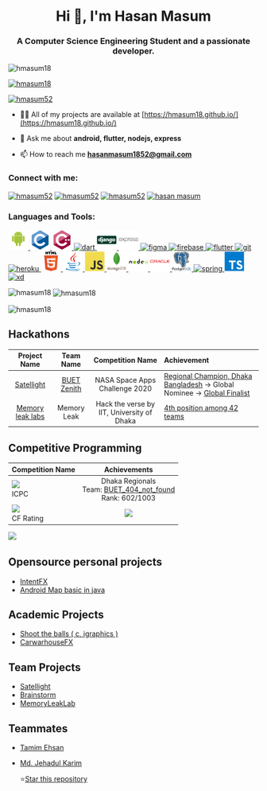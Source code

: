 <h1 align="center">Hi 👋, I'm Hasan Masum</h1>
<h3 align="center">A Computer Science Engineering Student and a passionate developer.</h3>

<p align="left"> <img src="https://komarev.com/ghpvc/?username=hmasum18&label=Profile%20views&color=0e75b6&style=flat" alt="hmasum18" /> </p>

<p align="left"> <a href="https://github.com/ryo-ma/github-profile-trophy"><img src="https://github-profile-trophy.vercel.app/?username=hmasum18" alt="hmasum18" /></a> </p>

<p align="left"> <a href="https://twitter.com/hmasum52" target="blank"><img src="https://img.shields.io/twitter/follow/hmasum52?logo=twitter&style=for-the-badge" alt="hmasum52" /></a> </p>

- 👨‍💻 All of my projects are available at [https://hmasum18.github.io/](https://hmasum18.github.io/)

- 💬 Ask me about **android, flutter, nodejs, express**

- 📫 How to reach me **hasanmasum1852@gmail.com**

<h3 align="left">Connect with me:</h3>
<p align="left">
<a href="https://twitter.com/hmasum52" target="blank"><img align="center" src="https://raw.githubusercontent.com/rahuldkjain/github-profile-readme-generator/master/src/images/icons/Social/twitter.svg" alt="hmasum52" height="30" width="40" /></a>
<a href="https://fb.com/hmasum52" target="blank"><img align="center" src="https://raw.githubusercontent.com/rahuldkjain/github-profile-readme-generator/master/src/images/icons/Social/facebook.svg" alt="hmasum52" height="30" width="40" /></a>
  <a href="https://www.instagram.com/hmasum52" target="blank"><img align="center" src="https://raw.githubusercontent.com/rahuldkjain/github-profile-readme-generator/master/src/images/icons/Social/instagram.svg" alt="hmasum52" height="30" width="40" /></a>
<a href="https://www.youtube.com/c/hasan masum" target="blank"><img align="center" src="https://raw.githubusercontent.com/rahuldkjain/github-profile-readme-generator/master/src/images/icons/Social/youtube.svg" alt="hasan masum" height="30" width="40" /></a>
</p>

<h3 align="left">Languages and Tools:</h3>
<p align="left"> <a href="https://developer.android.com" target="_blank" rel="noreferrer"> <img src="https://raw.githubusercontent.com/devicons/devicon/master/icons/android/android-original-wordmark.svg" alt="android" width="40" height="40"/> </a> <a href="https://www.cprogramming.com/" target="_blank" rel="noreferrer"> <img src="https://raw.githubusercontent.com/devicons/devicon/master/icons/c/c-original.svg" alt="c" width="40" height="40"/> </a> <a href="https://www.w3schools.com/cpp/" target="_blank" rel="noreferrer"> <img src="https://raw.githubusercontent.com/devicons/devicon/master/icons/cplusplus/cplusplus-original.svg" alt="cplusplus" width="40" height="40"/> </a> <a href="https://dart.dev" target="_blank" rel="noreferrer"> <img src="https://www.vectorlogo.zone/logos/dartlang/dartlang-icon.svg" alt="dart" width="40" height="40"/> </a> <a href="https://www.djangoproject.com/" target="_blank" rel="noreferrer"> <img src="https://raw.githubusercontent.com/devicons/devicon/master/icons/django/django-original.svg" alt="django" width="40" height="40"/> </a> <a href="https://expressjs.com" target="_blank" rel="noreferrer"> <img src="https://raw.githubusercontent.com/devicons/devicon/master/icons/express/express-original-wordmark.svg" alt="express" width="40" height="40"/> </a> <a href="https://www.figma.com/" target="_blank" rel="noreferrer"> <img src="https://www.vectorlogo.zone/logos/figma/figma-icon.svg" alt="figma" width="40" height="40"/> </a> <a href="https://firebase.google.com/" target="_blank" rel="noreferrer"> <img src="https://www.vectorlogo.zone/logos/firebase/firebase-icon.svg" alt="firebase" width="40" height="40"/> </a> <a href="https://flutter.dev" target="_blank" rel="noreferrer"> <img src="https://www.vectorlogo.zone/logos/flutterio/flutterio-icon.svg" alt="flutter" width="40" height="40"/> </a> <a href="https://git-scm.com/" target="_blank" rel="noreferrer"> <img src="https://www.vectorlogo.zone/logos/git-scm/git-scm-icon.svg" alt="git" width="40" height="40"/> </a> <a href="https://heroku.com" target="_blank" rel="noreferrer"> <img src="https://www.vectorlogo.zone/logos/heroku/heroku-icon.svg" alt="heroku" width="40" height="40"/> </a> <a href="https://www.w3.org/html/" target="_blank" rel="noreferrer"> <img src="https://raw.githubusercontent.com/devicons/devicon/master/icons/html5/html5-original-wordmark.svg" alt="html5" width="40" height="40"/> </a> <a href="https://www.java.com" target="_blank" rel="noreferrer"> <img src="https://raw.githubusercontent.com/devicons/devicon/master/icons/java/java-original.svg" alt="java" width="40" height="40"/> </a> <a href="https://developer.mozilla.org/en-US/docs/Web/JavaScript" target="_blank" rel="noreferrer"> <img src="https://raw.githubusercontent.com/devicons/devicon/master/icons/javascript/javascript-original.svg" alt="javascript" width="40" height="40"/> </a> <a href="https://www.mongodb.com/" target="_blank" rel="noreferrer"> <img src="https://raw.githubusercontent.com/devicons/devicon/master/icons/mongodb/mongodb-original-wordmark.svg" alt="mongodb" width="40" height="40"/> </a> <a href="https://nodejs.org" target="_blank" rel="noreferrer"> <img src="https://raw.githubusercontent.com/devicons/devicon/master/icons/nodejs/nodejs-original-wordmark.svg" alt="nodejs" width="40" height="40"/> </a> <a href="https://www.oracle.com/" target="_blank" rel="noreferrer"> <img src="https://raw.githubusercontent.com/devicons/devicon/master/icons/oracle/oracle-original.svg" alt="oracle" width="40" height="40"/> </a> <a href="https://www.postgresql.org" target="_blank" rel="noreferrer"> <img src="https://raw.githubusercontent.com/devicons/devicon/master/icons/postgresql/postgresql-original-wordmark.svg" alt="postgresql" width="40" height="40"/> </a> <a href="https://spring.io/" target="_blank" rel="noreferrer"> <img src="https://www.vectorlogo.zone/logos/springio/springio-icon.svg" alt="spring" width="40" height="40"/> </a> <a href="https://www.typescriptlang.org/" target="_blank" rel="noreferrer"> <img src="https://raw.githubusercontent.com/devicons/devicon/master/icons/typescript/typescript-original.svg" alt="typescript" width="40" height="40"/> </a> <a href="https://www.adobe.com/products/xd.html" target="_blank" rel="noreferrer"> <img src="https://cdn.worldvectorlogo.com/logos/adobe-xd.svg" alt="xd" width="40" height="40"/> </a> </p>
 

<p><img align="left" src="https://github-readme-stats.vercel.app/api/top-langs?username=hmasum18&show_icons=true&locale=en&layout=compact" alt="hmasum18" /></p>

<p>&nbsp;<img align="center" src="https://github-readme-stats.vercel.app/api?username=hmasum18&show_icons=true&locale=en" alt="hmasum18" /></p>

<p><img align="center" src="https://github-readme-streak-stats.herokuapp.com/?user=hmasum18&" alt="hmasum18" /></p>

## Hackathons

|Project Name|Team Name|Competition Name|Achievement|
| :-------: | :---------: | :------------: | :----------- |
|    [Satellight][satellight]    | [BUET Zenith][hack1] |       NASA Space Apps Challenge 2020       | [Regional Champion, Dhaka Bangladesh][nasaSpaceApps_local] -> Global Nominee -> [Global Finalist][naseSpaceApps_Finalist] |
| [Memory leak labs][MemoryLeakLab] |                        Memory Leak                        | Hack the verse by IIT, University of Dhaka |                 [4th position among 42 teams][hackTheVerse_4th]                 |

## Competitive Programming

| Competition Name| Achievements |
| :----- | :----: |
| <img width="120px" src="https://www.hmc.edu/about-hmc/wp-content/uploads/sites/2/2019/01/icpc19.png" /> <br /> ICPC | Dhaka Regionals <br /> Team: [BUET_404_not_found][icpc_2020] <br /> Rank: 602/1003 |
| <img width="120px" src="https://it-edu.com/sites/default/files/codeforceslogo.png" /> <br />CF Rating |![](https://run.kaist.ac.kr/badges/codeforces/masum1805.svg)|

<img width="35%" src="https://pruvi007-apis.herokuapp.com/CF/masum1805" />

## Opensource personal projects

- [IntentFX](https://github.com/Hmasum18/IntentFX)
- [Android Map basic in java](https://github.com/Hmasum18/AndroidMapBasics)

## Academic Projects

- [Shoot the balls ( c, igraphics )](https://github.com/Hmasum18/Shoot-the-balls)
- [CarwarhouseFX](https://github.com/Hmasum18/CarwarehouseFX)


## Team Projects

- [Satellight](satellight)
- [Brainstorm](https://github.com/Hmasum18/problem-solving-platform-android-preview)
- [MemoryLeakLab][MemoryLeakLab]

## Teammates

- [Tamim Ehsan](https://github.com/TamimEhsan)

- [Md. Jehadul Karim](https://github.com/MJKSabit)


  

  ⭐<a class="github-button" href="https://github.com/Hmasum18/Hmasum18" data-color-scheme="no-preference: dark; light: dark; dark: dark;" data-icon="octicon-star" data-size="large" data-show-count="true" aria-label="Star Hmasum18/Hmasum18 on GitHub">Star this repository</a>

<!-- social media links -->
[LinkedIn]: https://www.linkedin.com/in/hasan-masum-281157186/
[Instagram]: https://www.instagram.com/hmasum52/
[Facebook]: https://www.facebook.com/hmasum52
[Twitter]: (https://twitter.com/hmasum52)
[Youtube]: https://www.youtube.com/channel/UC9z1DfHAY30KDeefviIEyUg/featured
[Codeforces]: https://codeforces.com/profile/masum1805
<!--hackathon links-->
[hack1]: https://2020.spaceappschallenge.org/challenges/connect/orbital-sky/teams/buet-zenith/project
<!-- achievement links-->
[nasaSpaceApps_local]: https://www.facebook.com/SpaceAppsChallengeBangladesh/photos/a.709613099785683/817537108993281/
[naseSpaceApps_Finalist]: https://www.facebook.com/SpaceAppsChallengeBangladesh/posts/857784428301882
[hackTheVerse_4th]: https://www.facebook.com/IITSEC.DU/posts/2726203467635413
<!--hackathon projects-->
[satellight]: https://github.com/Hmasum18/satellight
[MemoryLeakLab]: https://github.com/TamimEhsan/HackTheVerse_MemoryLeak

<!--cp-->
[icpc_2020]: https://algo.codemarshal.org/contests/icpc-dhaka-19-preli/standings?page=3

<!--for future-->
<!-- <img align="left" alt="JavaScript" width="26px" src="https://raw.githubusercontent.com/github/explore/80688e429a7d4ef2fca1e82350fe8e3517d3494d/topics/react/react.png" />
<img align="left" alt="JavaScript" width="26px" src="https://raw.githubusercontent.com/github/explore/80688e429a7d4ef2fca1e82350fe8e3517d3494d/topics/redux/redux.png" /> -->
